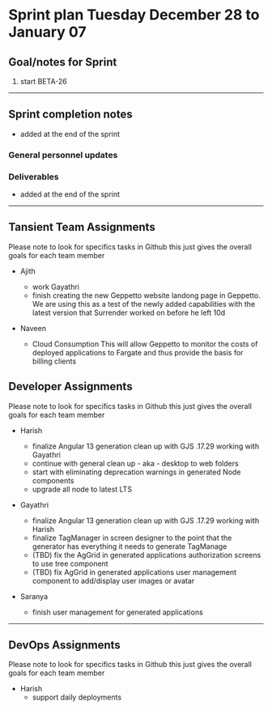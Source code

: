 # Sprint plan Tuesday December 28 to January 07

## Goal/notes for Sprint

1. start BETA-26

---

## Sprint completion notes

- added at the end of the sprint

### General personnel updates


### Deliverables

- added at the end of the sprint

---

## Tansient Team Assignments

Please note to look for specifics tasks in Github this just gives the overall goals for each team member

- Ajith
  - work Gayathri
  - finish creating the new Geppetto website landong page in Geppetto. We are using this as a test of the newly added capabilities with the latest version that Surrender worked on before he left 10d

- Naveen
  - Cloud Consumption
  This will allow Geppetto to monitor the costs of deployed applications to Fargate and thus provide the basis for billing clients

## Developer Assignments

Please note to look for specifics tasks in Github this just gives the overall goals for each team member

- Harish  
  - finalize Angular 13 generation clean up with GJS .17.29 working with Gayathri
  - continue with general clean up - aka - desktop to web folders
  - start with eliminating deprecation warnings in generated Node components
  - upgrade all node to latest LTS


- Gayathri
  - finalize Angular 13 generation clean up with GJS .17.29 working with Harish
  - finalize TagManager in screen designer to the point that the generator has everything it needs to generate TagManage
  - (TBD) fix the AgGrid in generated applications authorization screens to use tree component
  - (TBD) fix AgGrid in generated applications user management component to add/display user images or avatar

- Saranya
  - finish user management for generated applications

---

## DevOps Assignments

Please note to look for specifics tasks in Github this just gives the overall goals for each team member

- Harish
  - support daily deployments
